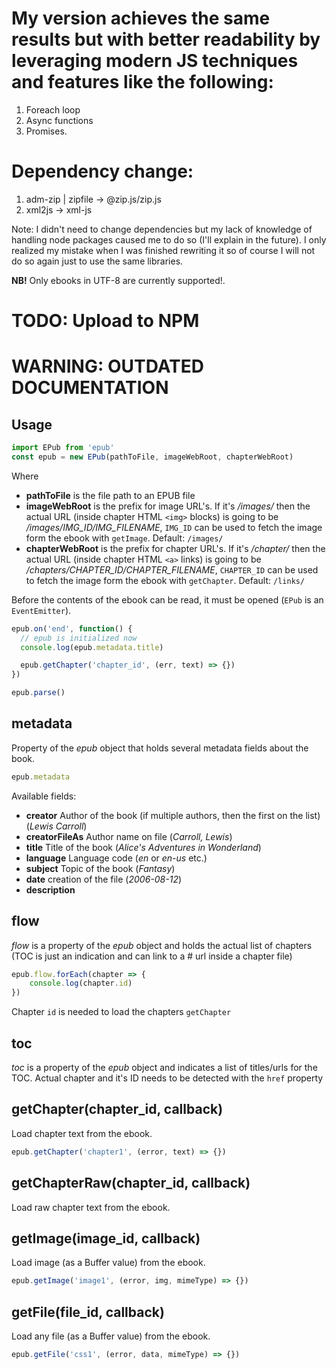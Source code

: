# My version achieves the same results but with better readability by leveraging modern JS techniques and features like the following:
1. Foreach loop
2. Async functions
3. Promises.

# Dependency change:
1. adm-zip | zipfile -> @zip.js/zip.js
2. xml2js -> xml-js

Note: I didn't need to change dependencies but my lack of knowledge of handling node packages caused me to do so (I'll explain in the future). 
I only realized my mistake when I was finished rewriting it so of course I will not do so again just to use the same libraries.


**NB!** Only ebooks in UTF-8 are currently supported!.

# TODO: Upload to NPM

# WARNING: OUTDATED DOCUMENTATION #
## Usage

```js
import EPub from 'epub'
const epub = new EPub(pathToFile, imageWebRoot, chapterWebRoot)
```

Where

  * **pathToFile** is the file path to an EPUB file
  * **imageWebRoot** is the prefix for image URL's. If it's */images/* then the actual URL (inside chapter HTML `<img>` blocks) is going to be */images/IMG_ID/IMG_FILENAME*, `IMG_ID` can be used to fetch the image form the ebook with `getImage`. Default: `/images/`
  * **chapterWebRoot** is the prefix for chapter URL's. If it's */chapter/* then the actual URL (inside chapter HTML `<a>` links) is going to be */chapters/CHAPTER_ID/CHAPTER_FILENAME*, `CHAPTER_ID` can be used to fetch the image form the ebook with `getChapter`. Default: `/links/`
 
Before the contents of the ebook can be read, it must be opened (`EPub` is an `EventEmitter`).

```js
epub.on('end', function() {
  // epub is initialized now
  console.log(epub.metadata.title)

  epub.getChapter('chapter_id', (err, text) => {})
})

epub.parse()
```

## metadata

Property of the *epub* object that holds several metadata fields about the book.

```js
epub.metadata
```

Available fields:

  * **creator** Author of the book (if multiple authors, then the first on the list) (*Lewis Carroll*)
  * **creatorFileAs** Author name on file (*Carroll, Lewis*)
  * **title** Title of the book (*Alice's Adventures in Wonderland*)
  * **language** Language code (*en* or *en-us* etc.)
  * **subject** Topic of the book (*Fantasy*)
  * **date** creation of the file (*2006-08-12*)
  * **description**

## flow

*flow* is a property of the *epub* object and holds the actual list of chapters (TOC is just an indication and can link to a # url inside a chapter file)

```js
epub.flow.forEach(chapter => {
    console.log(chapter.id)
})
```

Chapter `id` is needed to load the chapters `getChapter`

## toc
*toc* is a property of the *epub* object and indicates a list of titles/urls for the TOC. Actual chapter and it's ID needs to be detected with the `href` property


## getChapter(chapter_id, callback)

Load chapter text from the ebook.

```js
epub.getChapter('chapter1', (error, text) => {})
```

## getChapterRaw(chapter_id, callback)

Load raw chapter text from the ebook.

## getImage(image_id, callback)

Load image (as a Buffer value) from the ebook.

```js
epub.getImage('image1', (error, img, mimeType) => {})
```

## getFile(file_id, callback)

Load any file (as a Buffer value) from the ebook.

```js
epub.getFile('css1', (error, data, mimeType) => {})
```
